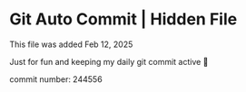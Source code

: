 # Git Auto Commit | Hidden File

This file was added Feb 12, 2025

Just for fun and keeping my daily git commit active 🤪

commit number: 244556

